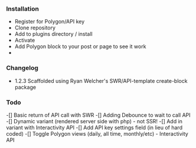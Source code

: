 ### Installation
- Register for Polygon/API key
- Clone repository
- Add to plugins directory / install
- Activate
- Add Polygon block to your post or page to see it work
- 
### Changelog
- 1.2.3 Scaffolded using Ryan Welcher's SWR/API-template create-block package

### Todo
-[] Basic return of API call with SWR
-[] Adding Debounce to wait to call API
-[] Dynamic variant (rendered server side with php) - not SSR!
-[] Add in variant with Interactivity API
-[] Add API key settings field (in lieu of hard coded)
-[] Toggle Polygon views (daily, all time, monthly/etc) - Interactivity API